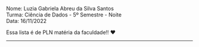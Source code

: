 Nome: Luzia Gabriela Abreu da Silva Santos </br>
Turma: Ciência de Dados - 5º Semestre - Noite </br>
Data: 16/11/2022 </br>

Essa lista é de PLN matéria da faculdade!! ❤️ 

------------------------------------------
